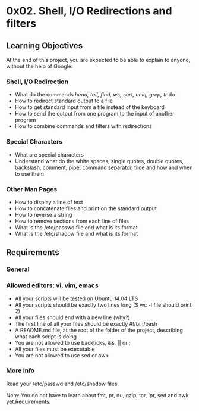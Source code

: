 # 0x02. Shell, I/O Redirections and filters

## Learning Objectives

At the end of this project, you are expected to be able to explain to anyone, without the help of Google:

### Shell, I/O Redirection

* What do the commands *head, tail, find, wc, sort, uniq, grep, tr* do
* How to redirect standard output to a file
* How to get standard input from a file instead of the keyboard
* How to send the output from one program to the input of another program
* How to combine commands and filters with redirections

### Special Characters

* What are special characters
* Understand what do the white spaces, single quotes, double quotes, backslash, comment, pipe, command separator, tilde and how and when to use them

### Other Man Pages

* How to display a line of text
* How to concatenate files and print on the standard output
* How to reverse a string
* How to remove sections from each line of files
* What is the /etc/passwd file and what is its format
* What is the /etc/shadow file and what is its format

## Requirements

### General

### Allowed editors: vi, vim, emacs

* All your scripts will be tested on Ubuntu 14.04 LTS
* All your scripts should be exactly two lines long ($ wc -l file should print 2)
* All your files should end with a new line (why?)
* The first line of all your files should be exactly #!/bin/bash
* A README.md file, at the root of the folder of the project, describing what each script is doing
* You are not allowed to use backticks, &&, || or ;
* All your files must be executable
* You are not allowed to use sed or awk


### More Info

Read your /etc/passwd and /etc/shadow files.

Note: You do not have to learn about fmt, pr, du, gzip, tar, lpr, sed and awk yet.Requirements.
